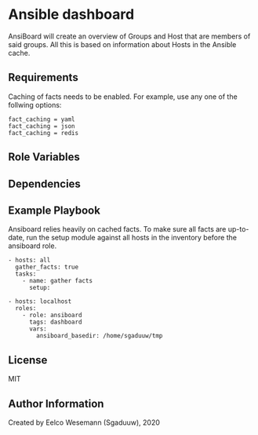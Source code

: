 Ansible dashboard
=======

AnsiBoard will create an overview of Groups and Host that are members of said groups. All this is based on information about Hosts in the Ansible cache.

Requirements
------------

Caching of facts needs to be enabled. For example, use any one of the follwing options:
```
fact_caching = yaml
fact_caching = json
fact_caching = redis
```

Role Variables
--------------

Dependencies
------------


Example Playbook
----------------

Ansiboard relies heavily on cached facts. To make sure all facts are up-to-date, run the setup module against all hosts in the inventory before the ansiboard role.

    - hosts: all
      gather_facts: true
      tasks:
        - name: gather facts
          setup:

    - hosts: localhost
      roles:
        - role: ansiboard
          tags: dashboard
          vars:
            ansiboard_basedir: /home/sgaduuw/tmp

License
-------

MIT

Author Information
------------------

Created by Eelco Wesemann (Sgaduuw), 2020
